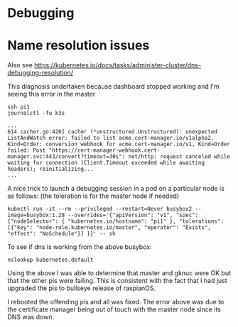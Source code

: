 # Debugging

# Name resolution issues

Also see https://kubernetes.io/docs/tasks/administer-cluster/dns-debugging-resolution/

This diagnosis undertaken because dashboard stopped working and I'm seeing this error
in the master
```
ssh pi1
journalctl -fu k3s

...
614 cacher.go:420] cacher (*unstructured.Unstructured): unexpected ListAndWatch error: failed to list acme.cert-manager.io/v1alpha2, Kind=Order: conversion webhook for acme.cert-manager.io/v1, Kind=Order failed: Post "https://cert-manager-webhook.cert-manager.svc:443/convert?timeout=30s": net/http: request canceled while waiting for connection (Client.Timeout exceeded while awaiting headers); reinitializing...
...

```

A nice trick to launch a debugging session in a pod on a particular node is as follows:
(the toleration is for the master node if needed)
```
kubectl run -it --rm --privileged --restart=Never busybox2 --image=busybox:1.28 --overrides='{"apiVersion": "v1", "spec": {"nodeSelector": { "kubernetes.io/hostname": "pi1" }, "tolerations": [{"key": "node-role.kubernetes.io/master", "operator": "Exists", "effect": "NoSchedule"}] }}' -- sh
```

To see if dns is working from the above busybox:
```
nslookup kubernetes.default
```

Using the above I was able to determine that master and gknuc were OK but that
the other pis were failing. This is consistent with the fact that I had just 
upgraded the pis to bullseye release of raspianOS.

I rebooted the offending pis and all was fixed. The error above was due to 
the certificate manager being out of touch with the master node since its DNS
was down.

